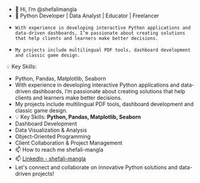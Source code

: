 - 👋 Hi, I’m @shefalimangla
- 🎯 Python Developer | Data Analyst | Educator | Freelancer
-     With experience in developing interactive Python applications and data-driven dashboards, I’m passionate about creating solutions that help clients and learners make better decisions.
-     My projects include multilingual PDF tools, dashboard development and classic game design.
💡 Key Skills:
- Python, Pandas, Matplotlib, Seaborn
- With experience in developing interactive Python applications and data-driven dashboards, I’m passionate about creating solutions that help clients and learners make better decisions.
- My projects include multilingual PDF tools, dashboard development and classic game design.
- 💡 Key Skills: **Python, Pandas, Matplotlib, Seaborn**
- Dashboard Development
- Data Visualization & Analysis
- Object-Oriented Programming
- Client Collaboration & Project Management
- 📫 How to reach me  shefali-mangla
- 📫 [LinkedIn - shefali-mangla](https://www.linkedin.com/in/shefali-mangla/)
- Let's connect and collaborate on innovative Python solutions and data-driven projects!
